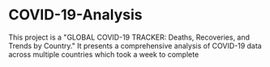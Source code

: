 # COVID-19-Analysis
This project is a "GLOBAL COVID-19 TRACKER: Deaths, Recoveries, and Trends by Country." It presents a comprehensive analysis of COVID-19 data across multiple countries which took a week to complete

